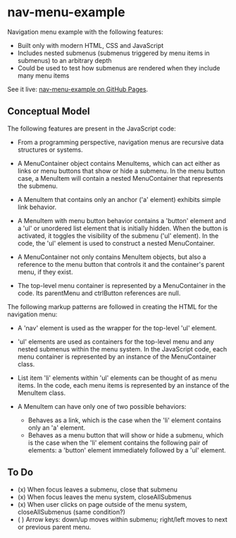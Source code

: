 # nav-menu-example

Navigation menu example with the following features:

* Built only with modern HTML, CSS and JavaScript
* Includes nested submenus (submenus triggered by menu items in submenus) to an arbitrary depth
* Could be used to test how submenus are rendered when they include many menu items

See it live: [nav-menu-example on GitHub Pages](https://nhoyt.github.io/nav-menu-example).

## Conceptual Model

The following features are present in the JavaScript code:

* From a programming perspective, navigation menus are recursive data structures or systems.

* A MenuContainer object contains MenuItems, which can act either as links or menu buttons that show or hide a submenu. In the menu button case, a MenuItem will contain a nested MenuContainer that represents the submenu.

* A MenuItem that contains only an anchor ('a' element) exhibits simple link behavior.

* A MenuItem with menu button behavior contains a 'button' element and a 'ul' or unordered list element that is initially hidden. When the button is activated, it toggles the visibility of the submenu ('ul' element). In the code, the 'ul' element is used to construct a nested MenuContainer.

* A MenuContainer not only contains MenuItem objects, but also a reference to the menu button that controls it and the container's parent menu, if they exist.

* The top-level menu container is represented by a MenuContainer in the code. Its parentMenu and ctrlButton references are null.

The following markup patterns are followed in creating the HTML for the navigation menu:

* A 'nav' element is used as the wrapper for the top-level 'ul' element.

* 'ul' elements are used as containers for the top-level menu and any nested submenus within the menu system. In the JavaScript code, each menu container is represented by an instance of the MenuContainer class.

* List item 'li' elements within 'ul' elements can be thought of as menu items. In the code, each menu items is represented by an instance of the MenuItem class.

* A MenuItem can have only one of two possible behaviors:
  * Behaves as a link, which is the case when the 'li' element contains only an 'a' element.
  * Behaves as a menu button that will show or hide a submenu, which is the case when the 'li' element contains the following pair of elements: a 'button' element immediately followed by a 'ul' element.

## To Do

* (x) When focus leaves a submenu, close that submenu
* (x) When focus leaves the menu system, closeAllSubmenus
* (x) When user clicks on page outside of the menu system, closeAllSubmenus (same condition?)
* ( ) Arrow keys: down/up moves within submenu; right/left moves to next or previous parent menu.
